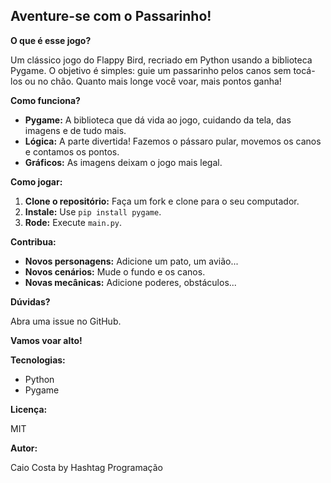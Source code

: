## **Aventure-se com o Passarinho!**

**O que é esse jogo?**

Um clássico jogo do Flappy Bird, recriado em Python usando a biblioteca Pygame. O objetivo é simples: guie um passarinho pelos canos sem tocá-los ou no chão. Quanto mais longe você voar, mais pontos ganha!

**Como funciona?**

* **Pygame:** A biblioteca que dá vida ao jogo, cuidando da tela, das imagens e de tudo mais.
* **Lógica:** A parte divertida! Fazemos o pássaro pular, movemos os canos e contamos os pontos.
* **Gráficos:** As imagens deixam o jogo mais legal.

**Como jogar:**

1. **Clone o repositório:** Faça um fork e clone para o seu computador.
2. **Instale:** Use `pip install pygame`.
3. **Rode:** Execute `main.py`.

**Contribua:**

* **Novos personagens:** Adicione um pato, um avião...
* **Novos cenários:** Mude o fundo e os canos.
* **Novas mecânicas:** Adicione poderes, obstáculos...

**Dúvidas?**

Abra uma issue no GitHub.

**Vamos voar alto!**

**Tecnologias:**

* Python
* Pygame

**Licença:**

MIT

**Autor:**

Caio Costa by 
Hashtag Programação
